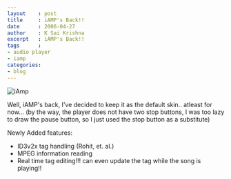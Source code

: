 ```yaml
---
layout    : post
title     : iAMP's Back!!
date      : 2006-04-27
author    : K Sai Krishna
excerpt   : iAMP's Back!!
tags      :
- audio player
- iamp
categories:
- blog
---
```

![iAmp](http://photos1.blogger.com/blogger/901/2661/1600/iAmp.2.gif)

Well, iAMP's back, I've decided to keep it as the default skin.. atleast for now... (by the way, the player does not have two stop buttons, I was too lazy to draw the pause button, so I just used the stop button as a substitute)

Newly Added features:

* ID3v2x tag handling (Rohit, et. al.)
* MPEG information reading
* Real time tag editing!!! can even update the tag while the song is playing!!
